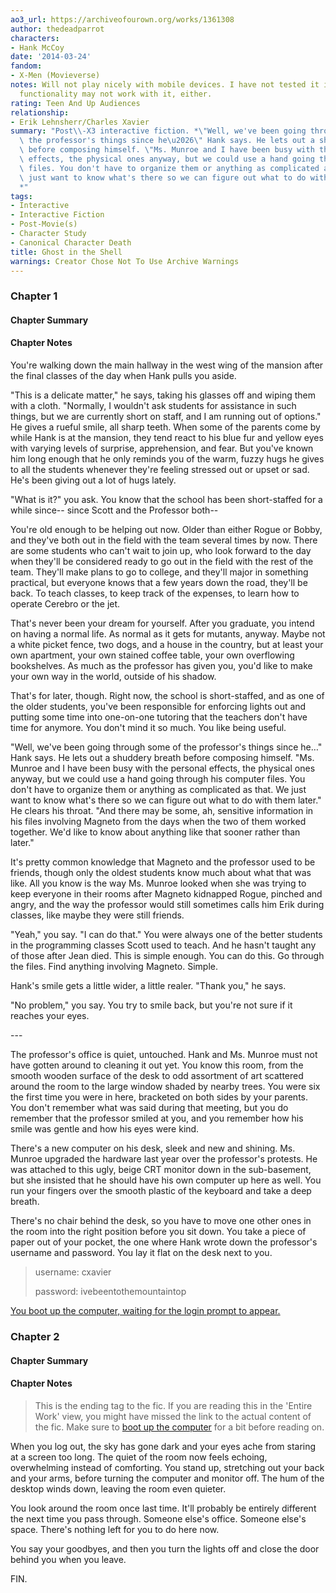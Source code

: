 ```yaml
---
ao3_url: https://archiveofourown.org/works/1361308
author: thedeadparrot
characters:
- Hank McCoy
date: '2014-03-24'
fandom:
- X-Men (Movieverse)
notes: Will not play nicely with mobile devices. I have not tested it in IE, and some
  functionality may not work with it, either.
rating: Teen And Up Audiences
relationship:
- Erik Lehnsherr/Charles Xavier
summary: "Post\\-X3 interactive fiction. *\"Well, we've been going through some of\
  \ the professor's things since he\u2026\" Hank says. He lets out a shuddery breath\
  \ before composing himself. \"Ms. Munroe and I have been busy with the personal\
  \ effects, the physical ones anyway, but we could use a hand going through his computer\
  \ files. You don't have to organize them or anything as complicated as that. We\
  \ just want to know what's there so we can figure out what to do with them later.\"\
  *"
tags:
- Interactive
- Interactive Fiction
- Post-Movie(s)
- Character Study
- Canonical Character Death
title: Ghost in the Shell
warnings: Creator Chose Not To Use Archive Warnings
---
```


### Chapter 1


#### Chapter Summary



#### Chapter Notes



You're walking down the main hallway in the west wing of the mansion after the final classes of the day when Hank pulls you aside.

"This is a delicate matter," he says, taking his glasses off and wiping them with a cloth. "Normally, I wouldn't ask students for assistance in such things, but we are currently short on staff, and I am running out of options." He gives a rueful smile, all sharp teeth. When some of the parents come by while Hank is at the mansion, they tend react to his blue fur and yellow eyes with varying levels of surprise, apprehension, and fear. But you've known him long enough that he only reminds you of the warm, fuzzy hugs he gives to all the students whenever they're feeling stressed out or upset or sad. He's been giving out a lot of hugs lately.

"What is it?" you ask. You know that the school has been short\-staffed for a while since\-\- since Scott and the Professor both\-\-

You're old enough to be helping out now. Older than either Rogue or Bobby, and they've both out in the field with the team several times by now. There are some students who can't wait to join up, who look forward to the day when they'll be considered ready to go out in the field with the rest of the team. They'll make plans to go to college, and they'll major in something practical, but everyone knows that a few years down the road, they'll be back. To teach classes, to keep track of the expenses, to learn how to operate Cerebro or the jet. 

That's never been your dream for yourself. After you graduate, you intend on having a normal life. As normal as it gets for mutants, anyway. Maybe not a white picket fence, two dogs, and a house in the country, but at least your own apartment, your own stained coffee table, your own overflowing bookshelves. As much as the professor has given you, you'd like to make your own way in the world, outside of his shadow.

That's for later, though. Right now, the school is short\-staffed, and as one of the older students, you've been responsible for enforcing lights out and putting some time into one\-on\-one tutoring that the teachers don't have time for anymore. You don't mind it so much. You like being useful.

"Well, we've been going through some of the professor's things since he…" Hank says. He lets out a shuddery breath before composing himself. "Ms. Munroe and I have been busy with the personal effects, the physical ones anyway, but we could use a hand going through his computer files. You don't have to organize them or anything as complicated as that. We just want to know what's there so we can figure out what to do with them later." He clears his throat. "And there may be some, ah, sensitive information in his files involving Magneto from the days when the two of them worked together. We'd like to know about anything like that sooner rather than later."

It's pretty common knowledge that Magneto and the professor used to be friends, though only the oldest students know much about what that was like. All you know is the way Ms. Munroe looked when she was trying to keep everyone in their rooms after Magneto kidnapped Rogue, pinched and angry, and the way the professor would still sometimes calls him Erik during classes, like maybe they were still friends.

"Yeah," you say. "I can do that." You were always one of the better students in the programming classes Scott used to teach. And he hasn't taught any of those after Jean died. This is simple enough. You can do this. Go through the files. Find anything involving Magneto. Simple.

Hank's smile gets a little wider, a little realer. "Thank you," he says.

"No problem," you say. You try to smile back, but you're not sure if it reaches your eyes.

\-\-\-

The professor's office is quiet, untouched. Hank and Ms. Munroe must not have gotten around to cleaning it out yet. You know this room, from the smooth wooden surface of the desk to odd assortment of art scattered around the room to the large window shaded by nearby trees. You were six the first time you were in here, bracketed on both sides by your parents. You don't remember what was said during that meeting, but you do remember that the professor smiled at you, and you remember how his smile was gentle and how his eyes were kind.

There's a new computer on his desk, sleek and new and shining. Ms. Munroe upgraded the hardware last year over the professor's protests. He was attached to this ugly, beige CRT monitor down in the sub\-basement, but she insisted that he should have his own computer up here as well. You run your fingers over the smooth plastic of the keyboard and take a deep breath.

There's no chair behind the desk, so you have to move one other ones in the room into the right position before you sit down. You take a piece of paper out of your pocket, the one where Hank wrote down the professor's username and password. You lay it flat on the desk next to you.


> username: cxavier  
> 
> password: ivebeentothemountaintop


[You boot up the computer, waiting for the login prompt to appear.](//thedeadparrot.github.io/fic-projects/xterminal/terminal.html)



### Chapter 2


#### Chapter Summary



#### Chapter Notes



> This is the ending tag to the fic. If you are reading this in the 'Entire Work' view, you might have missed the link to the actual content of the fic. Make sure to [boot up the computer](http://thedeadparrot.github.io/fic-projects/xterminal/terminal.html) for a bit before reading on.


When you log out, the sky has gone dark and your eyes ache from staring at a screen too long. The quiet of the room now feels echoing, overwhelming instead of comforting. You stand up, stretching out your back and your arms, before turning the computer and monitor off. The hum of the desktop winds down, leaving the room even quieter.

You look around the room once last time. It'll probably be entirely different the next time you pass through. Someone else's office. Someone else's space. There's nothing left for you to do here now. 

You say your goodbyes, and then you turn the lights off and close the door behind you when you leave.

FIN.

